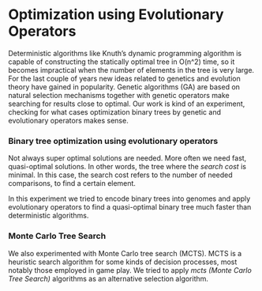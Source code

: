 # Optimization using Evolutionary Operators
Deterministic algorithms like Knuth’s dynamic programming algorithm is capable of constructing the statically optimal tree in O(n^2) time, so it becomes impractical when the number of elements in the tree is very large.
For the last couple of years new ideas related to genetics and evolution theory have gained in popularity.
Genetic algorithms (GA) are based on natural selection mechanisms together with genetic operators make searching for results close to optimal.
Our work is kind of an experiment, checking for what cases optimization binary trees by genetic and evolutionary operators makes sense.

### Binary tree optimization using evolutionary operators
Not always super optimal solutions are needed. More often we need fast, quasi-optimal solutions. In other words, the tree where the _search cost_ is minimal. In this case, the search cost refers to the number of needed comparisons, to find a certain element.

In this experiment we tried to encode binary trees into genomes and apply evolutionary operators to find a quasi-optimal binary tree much faster than deterministic algorithms.

### Monte Carlo Tree Search
We also experimented with Monte Carlo tree search (MCTS).
MCTS is a heuristic search algorithm for some kinds of decision processes, most notably those employed in game play.
We tried to apply _mcts (Monte Carlo Tree Search)_ algorithms as an alternative selection algorithm.

